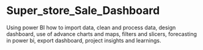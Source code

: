 # Super_store_Sale_Dashboard
Using power BI how to import data, clean and process data, design dashboard, use of advance charts and maps, filters and slicers, forecasting in power bi, export dashboard, project insights and learnings.
